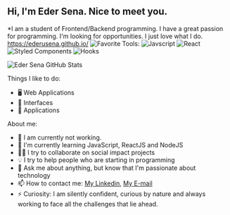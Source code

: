 ## Hi, I'm Eder Sena. Nice to meet you.

*I am a student of Frontend/Backend programming. I have a great passion for programming. I'm looking for opportunities.
 I just love what I do.
 https://ederusena.github.io/
![Favorite Tools:](https://img.shields.io/badge/favorite%20tools:%20-%23000.svg?&style=for-the-badge) 
![Javscript](https://img.shields.io/badge/javascript%20-%23007ACC.svg?&style=for-the-badge&logo=javascript&logoColor=white) 
![React](https://img.shields.io/badge/react%20-%2361DAFB.svg?&style=for-the-badge&logo=react&logoColor=black) 
![Styled Components](https://img.shields.io/badge/styled%20components%20-%23DB7093.svg?&style=for-the-badge&logo=styled-components&logoColor=white) 
![Hooks](https://img.shields.io/badge/hooks%20-%23764ABC.svg?&style=for-the-badge&logo=redux&logoColor=white)

![Eder Sena GitHub Stats](https://github-readme-stats.anuraghazra1.vercel.app/api?username=ederusena&show_icons=true&hide_border=true&theme=vue-dark)

Things I like to do:

- 🖥 Web Applications
- 🎨 Interfaces
- 📱 Applications

About me:

- 🔭 I am currently not working.
- 🌱 I'm currently learning JavaScript, ReactJS and NodeJS
- ✊🏽 I try to collaborate on social impact projects
- 💡 I try to help people who are starting in programming
- 💬 Ask me about anything, but know that I'm passionate about technology
- 📫 How to contact me: [My Linkedin](https://www.linkedin.com/in/edersena), [My E-mail](eder.sena@live.com)
- ⚡ Curiosity: I am silently confident, curious by nature and always working to face all the challenges that lie ahead.
